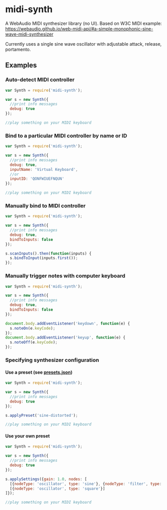 # midi-synth

A WebAudio MIDI synthesizer library (no UI).
Based on W3C MIDI example: https://webaudio.github.io/web-midi-api/#a-simple-monophonic-sine-wave-midi-synthesizer

Currently uses a single sine wave oscillator with adjustable attack, release, portamento.

## Examples

### Auto-detect MIDI controller

```javascript
var Synth = require('midi-synth');

var s = new Synth({
  //print info messages
  debug: true
});

//play something on your MIDI keyboard
```

### Bind to a particular MIDI controller by name or ID

```javascript
var Synth = require('midi-synth');

var s = new Synth({
  //print info messages
  debug: true,
  inputName: 'Virtual Keyboard',
  //or
  inputID: 'QONFWIUEFNQUN'
});

//play something on your MIDI keyboard
```

### Manually bind to MIDI controller

```javascript
var Synth = require('midi-synth');

var s = new Synth({
  //print info messages
  debug: true,
  bindToInputs: false
});

s.scanInputs().then(function(inputs) {
  s.bindToInput(inputs.first());
});
```

### Manually trigger notes with computer keyboard

```javascript
var Synth = require('midi-synth');

var s = new Synth({
  //print info messages
  debug: true,
  bindToInputs: false
});

document.body.addEventListener('keydown', function(e) {
  s.noteOn(e.keyCode);
});
document.body.addEventListener('keyup', function(e) {
  s.noteOff(e.keyCode);
});
```

### Specifying synthesizer configuration

#### Use a preset (see [presets.json](presets.json))

```javascript
var Synth = require('midi-synth');

var s = new Synth({
  //print info messages
  debug: true
});

s.applyPreset('sine-distorted');

//play something on your MIDI keyboard
```

#### Use your own preset

```javascript
var Synth = require('midi-synth');

var s = new Synth({
  //print info messages
  debug: true
});

s.applySettings({gain: 1.0, nodes: [
  [{nodeType: 'oscillator', type: 'sine'}, {nodeType: 'filter', type: 'lowpass', frequency: 100}],
  [{nodeType: 'oscillator', type: 'square'}]
]});

//play something on your MIDI keyboard
```
